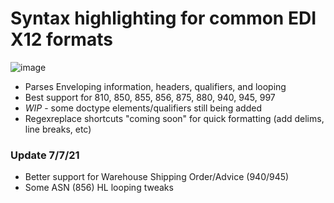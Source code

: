 # Syntax highlighting for common EDI X12 formats

![image](https://user-images.githubusercontent.com/52978897/124922934-f9f4fb80-dfc7-11eb-9b06-56cb26977553.png)

- Parses Enveloping information, headers, qualifiers, and looping
- Best support for 810, 850, 855, 856, 875, 880, 940, 945, 997
- *WIP* - some doctype elements/qualifiers still being added
- Regexreplace shortcuts "coming soon" for quick formatting (add delims, line breaks, etc)

### Update 7/7/21
- Better support for Warehouse Shipping Order/Advice (940/945)
- Some ASN (856) HL looping tweaks
